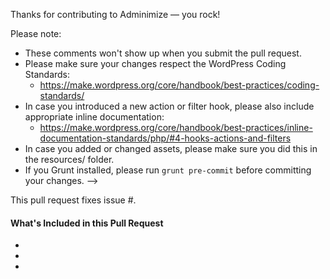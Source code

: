 Thanks for contributing to Adminimize &mdash; you rock!

Please note:
- These comments won't show up when you submit the pull request.
- Please make sure your changes respect the WordPress Coding Standards:
  - https://make.wordpress.org/core/handbook/best-practices/coding-standards/
- In case you introduced a new action or filter hook, please also include appropriate inline documentation:
  - https://make.wordpress.org/core/handbook/best-practices/inline-documentation-standards/php/#4-hooks-actions-and-filters
- In case you added or changed assets, please make sure you did this in the resources/ folder.
- If you Grunt installed, please run `grunt pre-commit` before committing your changes.
-->

This pull request fixes issue #.

#### What's Included in this Pull Request
* 
* 
* 
